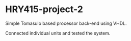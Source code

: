 # HRY415-project-2

Simple Tomasulo based processor back-end using VHDL.

Connected individual units and tested the system.
